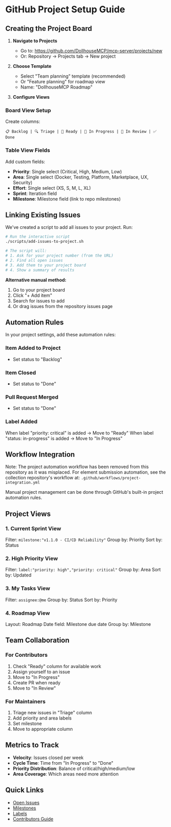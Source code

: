 # GitHub Project Setup Guide

## Creating the Project Board

1. **Navigate to Projects**
   - Go to: https://github.com/DollhouseMCP/mcp-server/projects/new
   - Or: Repository → Projects tab → New project

2. **Choose Template**
   - Select "Team planning" template (recommended)
   - Or "Feature planning" for roadmap view
   - Name: "DollhouseMCP Roadmap"

3. **Configure Views**

### Board View Setup
Create columns:
```
📋 Backlog | 🔍 Triage | 📅 Ready | 🚧 In Progress | 👀 In Review | ✅ Done
```

### Table View Fields
Add custom fields:
- **Priority**: Single select (Critical, High, Medium, Low)
- **Area**: Single select (Docker, Testing, Platform, Marketplace, UX, Security)
- **Effort**: Single select (XS, S, M, L, XL)
- **Sprint**: Iteration field
- **Milestone**: Milestone field (link to repo milestones)

## Linking Existing Issues

We've created a script to add all issues to your project. Run:

```bash
# Run the interactive script
./scripts/add-issues-to-project.sh

# The script will:
# 1. Ask for your project number (from the URL)
# 2. Find all open issues
# 3. Add them to your project board
# 4. Show a summary of results
```

**Alternative manual method:**
1. Go to your project board
2. Click "+ Add item" 
3. Search for issues to add
4. Or drag issues from the repository issues page

## Automation Rules

In your project settings, add these automation rules:

### Item Added to Project
- Set status to "Backlog"

### Item Closed
- Set status to "Done"

### Pull Request Merged
- Set status to "Done"

### Label Added
When label "priority: critical" is added → Move to "Ready"
When label "status: in-progress" is added → Move to "In Progress"

## Workflow Integration

Note: The project automation workflow has been removed from this repository as it was misplaced. 
For element submission automation, see the collection repository's workflow at:
`.github/workflows/project-integration.yml`

Manual project management can be done through GitHub's built-in project automation rules.

## Project Views

### 1. Current Sprint View
Filter: `milestone:"v1.1.0 - CI/CD Reliability"`
Group by: Priority
Sort by: Status

### 2. High Priority View
Filter: `label:"priority: high","priority: critical"`
Group by: Area
Sort by: Updated

### 3. My Tasks View
Filter: `assignee:@me`
Group by: Status
Sort by: Priority

### 4. Roadmap View
Layout: Roadmap
Date field: Milestone due date
Group by: Milestone

## Team Collaboration

### For Contributors
1. Check "Ready" column for available work
2. Assign yourself to an issue
3. Move to "In Progress"
4. Create PR when ready
5. Move to "In Review"

### For Maintainers
1. Triage new issues in "Triage" column
2. Add priority and area labels
3. Set milestone
4. Move to appropriate column

## Metrics to Track

- **Velocity**: Issues closed per week
- **Cycle Time**: Time from "In Progress" to "Done"
- **Priority Distribution**: Balance of critical/high/medium/low
- **Area Coverage**: Which areas need more attention

## Quick Links

- [Open Issues](https://github.com/DollhouseMCP/mcp-server/issues)
- [Milestones](https://github.com/DollhouseMCP/mcp-server/milestones)
- [Labels](https://github.com/DollhouseMCP/mcp-server/labels)
- [Contributors Guide](../CONTRIBUTING.md)